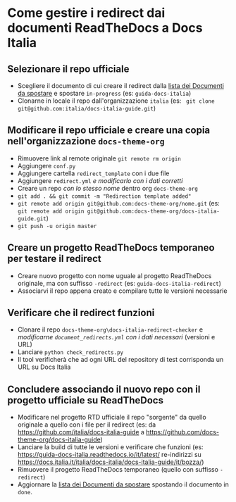 # Come gestire i redirect dai documenti ReadTheDocs a Docs Italia

## Selezionare il repo ufficiale

* Scegliere il documento di cui creare il redirect dalla [lista dei Documenti da spostare](https://github.com/docs-theme-org/docs-italia-redirect-howto/projects/1) e spostare `in-progress` (es: `guida-docs-italia`)
* Clonarne in locale il repo dall'organizzazione `italia` (es: ` git clone git@github.com:italia/docs-italia-guide.git`)

## Modificare il repo ufficiale e creare una copia nell'organizzazione `docs-theme-org`

* Rimuovere link al remote originale `git remote rm origin`
* Aggiungere `conf.py`
* Aggiungere cartella `redirect_template` con i due file
* Aggiungere `redirect.yml` *e modificarlo con i dati corretti*
* Creare un repo *con lo stesso nome* dentro org `docs-theme-org`
* `git add . && git commit -m "Redirection template added"`
* `git remote add origin git@github.com:docs-theme-org/nome.git` (es: `git remote add origin git@github.com:docs-theme-org/docs-italia-guide.git`)
* `git push -u origin master`

## Creare un progetto ReadTheDocs temporaneo per testare il redirect

* Creare nuovo progetto con nome uguale al progetto ReadTheDocs originale, ma con suffisso `-redirect` (es: `guida-docs-italia-redirect`)
* Associarvi il repo appena creato e compilare tutte le versioni necessarie

## Verificare che il redirect funzioni

* Clonare il repo `docs-theme-org\docs-italia-redirect-checker` e *modificarne `document_redirects.yml` con i dati necessari* (versioni e URL)
* Lanciare `python check_redirects.py`
* Il tool verificherà che ad ogni URL del repository di test corrisponda un URL su Docs Italia

## Concludere associando il nuovo repo con il progetto ufficiale su ReadTheDocs

* Modificare nel progetto RTD ufficiale il repo "sorgente" da quello originale a quello con i file per il redirect (es: da https://github.com/italia/docs-italia-guide a https://github.com/docs-theme-org/docs-italia-guide)
* Lanciare la build di tutte le versioni e verificare che funzioni (es: https://guida-docs-italia.readthedocs.io/it/latest/ re-indirizzi su https://docs.italia.it/italia/docs-italia/docs-italia-guide/it/bozza/)
* Rimuovere il progetto ReadTheDocs temporaneo (quello con suffisso `-redirect`)
* Aggiornare la [lista dei Documenti da spostare](https://github.com/docs-theme-org/docs-italia-redirect-howto/projects/1) spostando il documento in `done`.